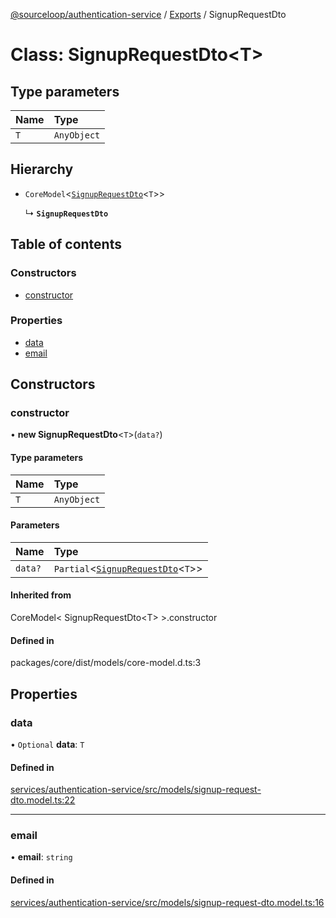 [@sourceloop/authentication-service](../README.md) / [Exports](../modules.md) / SignupRequestDto

# Class: SignupRequestDto<T\>

## Type parameters

| Name | Type |
| :------ | :------ |
| `T` | `AnyObject` |

## Hierarchy

- `CoreModel`<[`SignupRequestDto`](SignupRequestDto.md)<`T`\>\>

  ↳ **`SignupRequestDto`**

## Table of contents

### Constructors

- [constructor](SignupRequestDto.md#constructor)

### Properties

- [data](SignupRequestDto.md#data)
- [email](SignupRequestDto.md#email)

## Constructors

### constructor

• **new SignupRequestDto**<`T`\>(`data?`)

#### Type parameters

| Name | Type |
| :------ | :------ |
| `T` | `AnyObject` |

#### Parameters

| Name | Type |
| :------ | :------ |
| `data?` | `Partial`<[`SignupRequestDto`](SignupRequestDto.md)<`T`\>\> |

#### Inherited from

CoreModel<
  SignupRequestDto<T\>
\>.constructor

#### Defined in

packages/core/dist/models/core-model.d.ts:3

## Properties

### data

• `Optional` **data**: `T`

#### Defined in

[services/authentication-service/src/models/signup-request-dto.model.ts:22](https://github.com/sourcefuse/loopback4-microservice-catalog/blob/93a7f917/services/authentication-service/src/models/signup-request-dto.model.ts#L22)

___

### email

• **email**: `string`

#### Defined in

[services/authentication-service/src/models/signup-request-dto.model.ts:16](https://github.com/sourcefuse/loopback4-microservice-catalog/blob/93a7f917/services/authentication-service/src/models/signup-request-dto.model.ts#L16)
